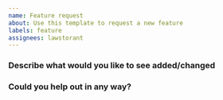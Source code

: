 ```yaml
---
name: Feature request
about: Use this template to request a new feature
labels: feature
assignees: lawstorant
---
```


### Describe what would you like to see added/changed
<!-- A concise description -->


### Could you help out in any way?
<!-- Could you code or help with the developement and debugging? -->
